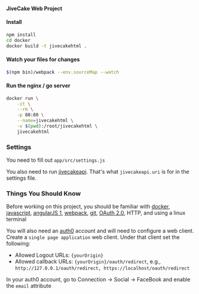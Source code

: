 #### JiveCake Web Project

#### Install

```sh
npm install
cd docker
docker build -t jivecakehtml .
```

#### Watch your files for changes

```sh
$(npm bin)/webpack --env.sourceMap --watch
```

#### Run the nginx / go server

```sh
docker run \
    -it \
    --rm \
    -p 80:80 \
    --name=jivecakehtml \
    -v $(pwd):/root/jivecakehtml \
    jivecakehtml
```

### Settings

You need to fill out `app/src/settings.js`

You also need to run [jivecakeapi](https://github.com/troisio/jivecakeapi). That's what `jivecakeapi.uri` is for in the settings file.

### Things You Should Know

Before working on this project, you should be familiar with [docker](https://www.docker.com), [javascript](https://developer.mozilla.org/en-US/docs/Web/JavaScript), [angularJS 1](https://angularjs.org), [webpack](https://webpack.js.org), [git](https://git-scm.com/doc), [OAuth 2.0](https://oauth.net/2), HTTP, and using a linux terminal

You will also need an [auth0](https://auth0.com) account and will need to configure a web client.
Create a `single page application` web client.
Under that client set the following:

- Allowed Logout URLs: `{yourOrigin}`
- Allowed callback URLs: `{yourOrigin}/oauth/redirect`, e.g., `http://127.0.0.1/oauth/redirect, https://localhost/oauth/redirect`

In your auth0 account, go to Connection -> Social -> FaceBook and enable the `email` attribute